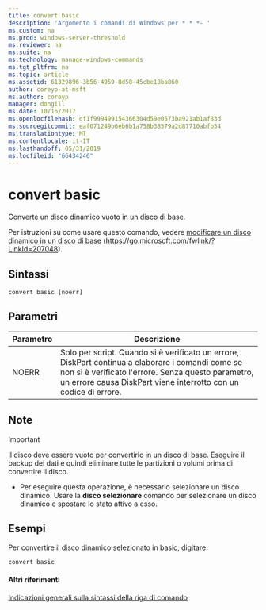 ```yaml
---
title: convert basic
description: 'Argomento i comandi di Windows per * * *- '
ms.custom: na
ms.prod: windows-server-threshold
ms.reviewer: na
ms.suite: na
ms.technology: manage-windows-commands
ms.tgt_pltfrm: na
ms.topic: article
ms.assetid: 61329896-3b56-4959-8d58-45cbe18ba860
author: coreyp-at-msft
ms.author: coreyp
manager: dongill
ms.date: 10/16/2017
ms.openlocfilehash: df1f999499154366304d59e0573ba921ab1af83d
ms.sourcegitcommit: eaf071249b6eb6b1a758b38579a2d87710abfb54
ms.translationtype: MT
ms.contentlocale: it-IT
ms.lasthandoff: 05/31/2019
ms.locfileid: "66434246"
---
```

# <a name="convert-basic"></a>convert basic



Converte un disco dinamico vuoto in un disco di base.

Per istruzioni su come usare questo comando, vedere [modificare un disco dinamico in un disco di base](https://go.microsoft.com/fwlink/?LinkId=207048) (https://go.microsoft.com/fwlink/?LinkId=207048).

## <a name="syntax"></a>Sintassi

```
convert basic [noerr]
```

## <a name="parameters"></a>Parametri

|Parametro|Descrizione|
|---------|-----------|
|NOERR|Solo per script. Quando si è verificato un errore, DiskPart continua a elaborare i comandi come se non si è verificato l'errore. Senza questo parametro, un errore causa DiskPart viene interrotto con un codice di errore.|

## <a name="remarks"></a>Note

> [!IMPORTANT]
> Il disco deve essere vuoto per convertirlo in un disco di base. Eseguire il backup dei dati e quindi eliminare tutte le partizioni o volumi prima di convertire il disco.
> -   Per eseguire questa operazione, è necessario selezionare un disco dinamico. Usare la **disco selezionare** comando per selezionare un disco dinamico e spostare lo stato attivo a esso.

## <a name="BKMK_examples"></a>Esempi

Per convertire il disco dinamico selezionato in basic, digitare:
```
convert basic
```

#### <a name="additional-references"></a>Altri riferimenti

[Indicazioni generali sulla sintassi della riga di comando](command-line-syntax-key.md)

